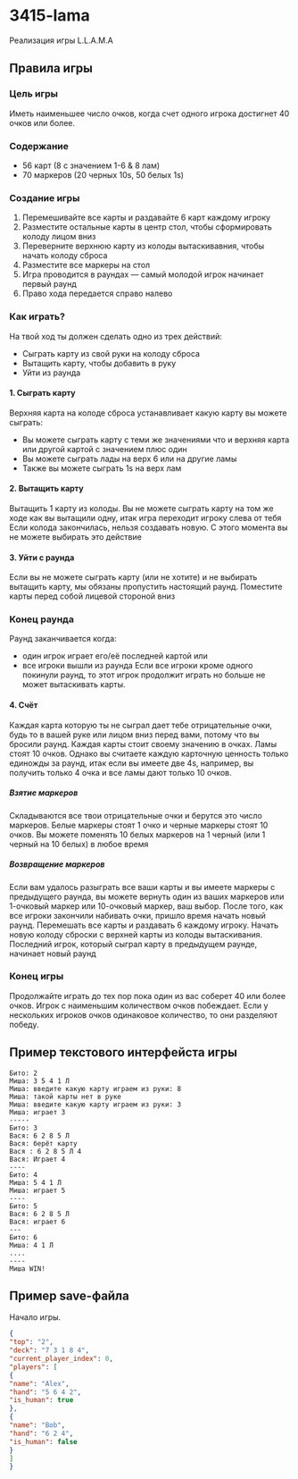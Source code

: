 # 3415-lama
Реализация игры L.L.A.M.A
## Правила игры
### Цель игры
Иметь наименьшее число очков, когда счет одного игрока достигнет 40 очков или более.
### Содержание
- 56 карт (8 с значением 1-6 & 8 лам) 
- 70 маркеров (20 черных 10s, 50 белых 1s)
### Создание игры
1. Перемешивайте все карты и раздавайте 6 карт каждому игроку
2. Разместите остальные карты в центр стол, чтобы сформировать колоду лицом вниз
3. Переверните верхнюю карту из колоды вытаскивавния, чтобы начать колоду сброса
4. Разместите все маркеры на стол
5. Игра проводится в раундах — самый молодой игрок начинает первый раунд
6. Право хода передается справо налево
### Как играть?
На твой ход ты должен сделать одно из трех действий:
- Сыграть карту из свой руки на колоду сброса
- Вытащить карту, чтобы добавить в руку
- Уйти из раунда
      
#### 1. Сыграть карту
Верхняя карта на колоде сброса устанавливает какую карту вы можете сыграть:
- Вы можете сыграть карту с теми же значениями что и верхняя карта или другой картой с значением плюс один
- Вы можете сыграть лады на верх 6 или на другие ламы
- Также вы можете сыграть 1s на верх лам
#### 2. Вытащить карту
Вытащить 1 карту из колоды. Вы не можете сыграть карту на том же ходе как вы вытащили одну, итак игра переходит игроку слева от тебя
Если колода закончилась, нельзя создавать новую. С этого момента вы не можете выбирать это действие 
#### 3. Уйти с раунда
Если вы не можете сыграть карту (или не хотите) и не выбирать вытащить карту, мы обязаны пропустить настоящий раунд. Поместите карты перед собой лицевой стороной вниз
### Конец раунда
Раунд заканчивается когда:
- один игрок играет его/её последней картой или
- все игроки вышли из раунда
Если все игроки кроме одного покинули раунд, то этот игрок продолжит играть но больше не может вытаскивать карты.

#### 4. Счёт
Каждая карта которую ты не сыграл дает тебе отрицательные очки, будь то в вашей руке или лицом вниз перед вами, потому что вы бросили раунд. Каждая карты стоит своему значению в очках. Ламы стоят 10 очков. Однако вы считаете каждую карточную ценность только единожды за раунд, итак если вы имеете две 4s, например, вы получить только 4 очка и все ламы дают только 10 очков.
##### Взятие маркеров
Складываются все твои отрицательные очки и берутся это число маркеров. Белые маркеры стоят 1 очко и черные маркеры стоят 10 очков. Вы можете поменять 10 белых маркеров на 1 черный (или 1 черный на 10 белых) в любое время
##### Возвращение маркеров
Если вам удалось разыграть все ваши карты и вы имеете маркеры с предыдущего раунда, вы можете вернуть один из ваших маркеров или 1-очковый маркер или 10-очковый маркер, ваш выбор.
После того, как все игроки закончили набивать очки, пришло время начать новый раунд. Перемешать все карты и раздавать 6 каждому игроку. Начать новую колоду сброски с верхней карты из колоды вытаскивания. Последний игрок, который сыграл карту в предыдущем раунде, начинает новый раунд

### Конец игры
Продолжайте играть до тех пор пока один из вас соберет 40 или более очков. Игрок с наименьшим количеством очков побеждает. Если у нескольких игроков очков одинаковое количество, то они разделяют победу.

## Пример текстового интерфейста игры 
```
Бито: 2
Миша: 3 5 4 1 Л
Миша: введите какую карту играем из руки: 8
Миша: такой карты нет в руке
Миша: введите какую карту играем из руки: 3
Миша: играет 3
-----
Бито: 3
Вася: 6 2 8 5 Л
Вася: берёт карту
Вася : 6 2 8 5 Л 4
Вася: Играет 4
----
Бито: 4
Миша: 5 4 1 Л
Миша: играет 5
----
Бито: 5
Вася: 6 2 8 5 Л
Вася: играет 6
---
Бито: 6
Миша: 4 1 Л
....
----
Миша WIN!
``` 

## Пример save-файла 
Начало игры.
```json
{
"top": "2",
"deck": "7 3 1 8 4",
"current_player_index": 0,
"players": [
{
"name": "Alex",
"hand": "5 6 4 2",
"is_human": true
},
{
"name": "Bob",
"hand": "6 2 4",
"is_human": false
}
]
}
```